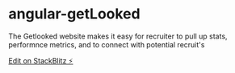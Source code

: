 # angular-getLooked

The Getlooked website makes it easy for recruiter to pull up stats, performnce metrics, and to connect with potential recruit's


[Edit on StackBlitz ⚡️](https://stackblitz.com/edit/angular-lefact)